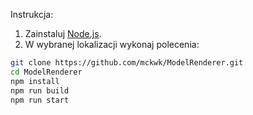 Instrukcja:
1. Zainstaluj [Node.js](https://nodejs.org/en).
2. W wybranej lokalizacji wykonaj polecenia:
```bash
git clone https://github.com/mckwk/ModelRenderer.git
cd ModelRenderer
npm install
npm run build
npm run start
```
